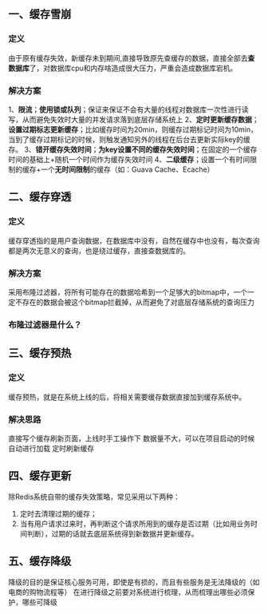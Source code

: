 ## 一、缓存雪崩

### 定义

由于原有缓存失效，新缓存未到期间,直接导致原先查缓存的数据，直接全部去**查数据库**了，对数据库cpu和内存啥造成很大压力，严重会造成数据库宕机。

### 解决方案

1、**限流**；**使用锁或队列**；保证来保证不会有大量的线程对数据库一次性进行读写，从而避免失效时大量的并发请求落到底层存储系统上
2、**定时更新缓存数据**；**设置过期标志更新缓存**；比如缓存时间为20min，则缓存过期标记时间为10min，当到了缓存过期标记的时候，则触发通知另外的线程在后台去更新实际key的缓存。
3、**错开缓存失效时间**；**为key设置不同的缓存失效时间**；在固定的一个缓存时间的基础上+随机一个时间作为缓存失效时间
4、**二级缓存**；设置一个有时间限制的缓存+一个**无时间限制**的缓存（如：Guava Cache、Ecache）

## 二、缓存穿透

### 定义

缓存穿透指的是用户查询数据，在数据库中没有，自然在缓存中也没有，每次查询都是两次无意义的查询，也是绕过缓存，直接查数据库的。

### 解决方案

采用布隆过滤器，将所有可能存在的数据哈希到一个足够大的bitmap中，一个一定不存在的数据会被这个bitmap拦截掉，从而避免了对底层存储系统的查询压力

### 布隆过滤器是什么？

## 三、缓存预热

### 定义

缓存预热，就是在系统上线的后，将相关需要缓存数据直接加到缓存系统中。

### 解决思路

直接写个缓存刷新页面，上线时手工操作下
数据量不大，可以在项目启动的时候自动进行加载
定时刷新缓存

## 四、缓存更新

除Redis系统自带的缓存失效策略，常见采用以下两种：

1. 定时去清理过期的缓存；
2. 当有用户请求过来时，再判断这个请求所用到的缓存是否过期（比如用业务时间判断），过期的话就去底层系统得到新数据并更新缓存。

## 五、缓存降级

降级的目的是保证核心服务可用，即使是有损的，而且有些服务是无法降级的（如电商的购物流程等）
在进行降级之前要对系统进行梳理，从而梳理出哪些必须保护，哪些可降级